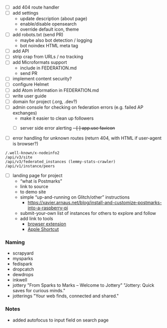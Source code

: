 - [ ] add 404 route handler
- [ ] add settings
  - update description (about page)
  - enable/disable opensearch
  - override default icon, theme
- [ ] add robots.txt (send PR) 
  - maybe also bot detection / logging
  - bot noindex HTML meta tag
- [ ] add API
- [ ] strip crap from URLs / no tracking
- [ ] add Microformats support
  - include in FEDERATION.md
  - send PR
- [ ] implement content security?
- [ ] configure Helmet
- [ ] add Atom information in FEDERATION.md
- [ ] write user guide
- [ ] domain for project (.org, .dev?)
- [ ] admin console for checking on federation errors (e.g. failed AP exchanges)
  - make it easier to clean up followers
  - [ ] server side error alerting
~~- [ ] app.use favicon~~


- [ ] error handling for unknown routes (return 404, with HTML if user-agent is browser?)
```
/.well-known/x-nodeinfo2
/api/v3/site
/api/v3/federated_instances (lemmy-stats-crawler)
/api/v1/instance/peers
```

- [ ] landing page for project
  - “what is Postmarks”
  - link to source
  - to demo site
  - simple “up-and-running on Glitch/other” instructions
    - https://xavier.arnaus.net/blog/install-and-customize-postmarks-into-a-raspberry-pi
  - submit-your-own list of instances for others to explore and follow
  - add link to tools
    - [browser extension](https://github.com/andypiper/postmarks-ext)
    - [Apple Shortcut](https://routinehub.co/shortcut/16547/)


### Naming

- scrapyard
- mysparks
- fedispark
- dropcatch
- dewdrops
- inkwell
- jottery "From Sparks to Marks – Welcome to Jottery" "Jottery: Quick saves for curious minds."
- jotterings "Your web finds, connected and shared."


### Notes

- added autofocus to input field on search page
